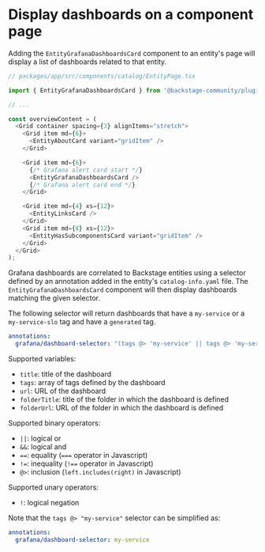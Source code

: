 # Display dashboards on a component page

Adding the `EntityGrafanaDashboardsCard` component to an entity's page will display a list of dashboards related to that entity.

```ts
// packages/app/src/components/catalog/EntityPage.tsx

import { EntityGrafanaDashboardsCard } from '@backstage-community/plugin-grafana';

// ...

const overviewContent = (
  <Grid container spacing={3} alignItems="stretch">
    <Grid item md={6}>
      <EntityAboutCard variant="gridItem" />
    </Grid>

    <Grid item md={6}>
      {/* Grafana alert card start */}
      <EntityGrafanaDashboardsCard />
      {/* Grafana alert card end */}
    </Grid>

    <Grid item md={4} xs={12}>
      <EntityLinksCard />
    </Grid>
    <Grid item md={8} xs={12}>
      <EntityHasSubcomponentsCard variant="gridItem" />
    </Grid>
  </Grid>
);
```

Grafana dashboards are correlated to Backstage entities using a selector defined by an annotation added in the entity's `catalog-info.yaml` file.
The `EntityGrafanaDashboardsCard` component will then display dashboards matching the given selector.

The following selector will return dashboards that have a `my-service` or a `my-service-slo` tag and have a `generated` tag.

```yml
annotations:
  grafana/dashboard-selector: "(tags @> 'my-service' || tags @> 'my-service-slo') && tags @> 'generated'"
```

Supported variables:

- `title`: title of the dashboard
- `tags`: array of tags defined by the dashboard
- `url`: URL of the dashboard
- `folderTitle`: title of the folder in which the dashboard is defined
- `folderUrl`: URL of the folder in which the dashboard is defined

Supported binary operators:

- `||`: logical or
- `&&`: logical and
- `==`: equality (`===` operator in Javascript)
- `!=`: inequality (`!==` operator in Javascript)
- `@>`: inclusion (`left.includes(right)` in Javascript)

Supported unary operators:

- `!`: logical negation

Note that the `tags @> "my-service"` selector can be simplified as:

```yaml
annotations:
  grafana/dashboard-selector: my-service
```
